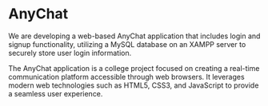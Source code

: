 # AnyChat

We are developing a web-based AnyChat application that includes login and signup functionality, utilizing a MySQL database on an XAMPP server to securely store user login information.

The AnyChat application is a college project focused on creating a real-time communication platform accessible through web browsers. It leverages modern web technologies such as HTML5, CSS3, and JavaScript to provide a seamless user experience.
